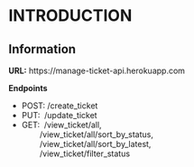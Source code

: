 <h1>INTRODUCTION</h1>

<h2>Information</h2>
<p><strong>URL:</strong> https://manage-ticket-api.herokuapp.com<br>

<strong>Endpoints</strong>
- POST: /create_ticket<br>
- PUT: &nbsp;/update_ticket<br>
- GET: &nbsp;/view_ticket/all,<br>
&nbsp;&nbsp;&nbsp;&nbsp;&nbsp;&nbsp;&nbsp;&nbsp;/view_ticket/all/sort_by_status,<br>
&nbsp;&nbsp;&nbsp;&nbsp;&nbsp;&nbsp;&nbsp;&nbsp;/view_ticket/all/sort_by_latest,<br>
&nbsp;&nbsp;&nbsp;&nbsp;&nbsp;&nbsp;&nbsp;&nbsp;/view_ticket/filter_status</p>
       
